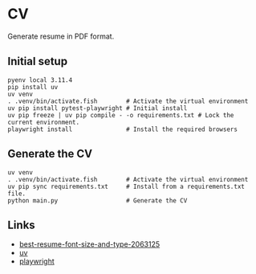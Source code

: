 # CV

Generate resume in PDF format.

## Initial setup

```shell
pyenv local 3.11.4
pip install uv
uv venv
. .venv/bin/activate.fish        # Activate the virtual environment
uv pip install pytest-playwright # Initial install
uv pip freeze | uv pip compile - -o requirements.txt # Lock the current environment.
playwright install               # Install the required browsers
```

## Generate the CV

```shell
uv venv
. .venv/bin/activate.fish        # Activate the virtual environment
uv pip sync requirements.txt     # Install from a requirements.txt file.
python main.py                   # Generate the CV
```

## Links

- [best-resume-font-size-and-type-2063125](https://www.thebalancecareers.com/best-resume-font-size-and-type-2063125)
- [uv](https://pypi.org/project/uv/)
- [playwright](https://playwright.dev/python/)
